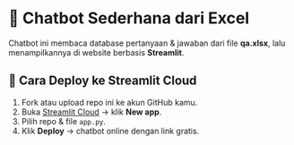 # 🤖 Chatbot Sederhana dari Excel

Chatbot ini membaca database pertanyaan & jawaban dari file **qa.xlsx**, lalu menampilkannya di website berbasis **Streamlit**.

## 🚀 Cara Deploy ke Streamlit Cloud
1. Fork atau upload repo ini ke akun GitHub kamu.
2. Buka [Streamlit Cloud](https://streamlit.io/cloud) → klik **New app**.
3. Pilih repo & file `app.py`.
4. Klik **Deploy** → chatbot online dengan link gratis.
